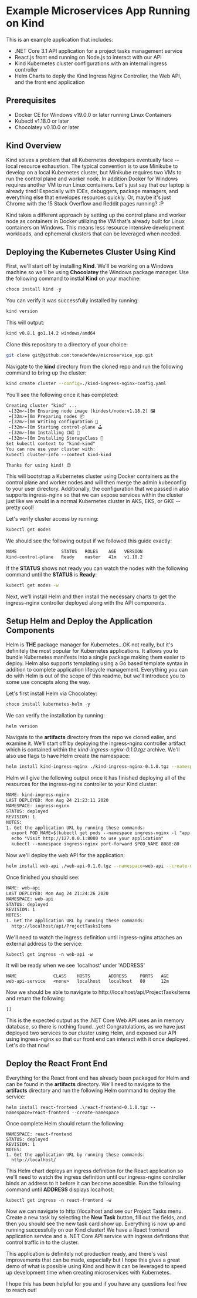 # Example Microservices App Running on Kind

This is an example application that includes:
- .NET Core 3.1 API application for a project tasks management service
- React.js front end running on Node.js to interact with our API
- Kind Kubernetes cluster configurations with an internal ingress controller
- Helm Charts to deply the Kind Ingress Nginx Controller, the Web API, and the front end application

## Prerequisites
- Docker CE for Windows v19.0.0 or later running Linux Containers
- Kubectl v1.18.0 or later
- Chocolatey v0.10.0 or later

## Kind Overview
Kind solves a problem that all Kubernetes developers eventually face \-\- local resource exhaustion.
The typical convention is to use Minikube to develop on a local Kubernetes cluster, but Minikube requires two VMs to run the control plane and worker node. In addition Docker for Windows requires another VM to run Linux containers. Let's just say that our laptop is already tired! Especially with IDEs, debuggers, package managers, and everything else that envelopes resources quickly. Or, maybe it's just Chrome with the 15 Stack Overflow and Reddit pages running? :P

Kind takes a different approach by setting up the control plane and worker node as containers in Docker utilizing the VM that's already built for Linux containers on Windows. This means less resource intensive development workloads, and ephemeral clusters that can be leveraged when needed.

## Deploying the Kubernetes Cluster Using Kind
First, we'll start off by installing **Kind**. We'll be working on a Windows machine so we'll be using **Chocolatey** the Windows package manager.
Use the following command to instlal **Kind** on your machine:

```powershell
choco install kind -y
```

You can verify it was successfully installed by running:
```sh
kind version
```

This will output:
```sh
kind v0.8.1 go1.14.2 windows/amd64
```

Clone this repository to a directory of your choice:
```sh
git clone git@github.com:tonedefdev/microservice_app.git
```

Navigate to the **kind** directory from the cloned repo and run the following command to bring up the cluster:
```sh
kind create cluster --config=./kind-ingress-nginx-config.yaml
```

You'll see the following once it has completed:
```txt
Creating cluster "kind" ...
 ←[32m✓←[0m Ensuring node image (kindest/node:v1.18.2) 🖼
 ←[32m✓←[0m Preparing nodes 📦
 ←[32m✓←[0m Writing configuration 📜
 ←[32m✓←[0m Starting control-plane 🕹️
 ←[32m✓←[0m Installing CNI 🔌
 ←[32m✓←[0m Installing StorageClass 💾
Set kubectl context to "kind-kind"
You can now use your cluster with:
kubectl cluster-info --context kind-kind

Thanks for using kind! 😊
```

This will bootstrap a Kubernetes cluster using Docker containers as the control plane and worker nodes and will then merge the admin kubeconfig to your user directory. Additionally, the configuration that we passed in also supports ingress-nginx so that we can expose services within the cluster just like we would in a normal Kubernetes cluster in AKS, EKS, or GKE \-\- pretty cool!

Let's verify cluster access by running:
```sh
kubectl get nodes
```

We should see the following output if we followed this guide exactly:
```txt
NAME                 STATUS   ROLES    AGE   VERSION
kind-control-plane   Ready    master   41m   v1.18.2
```

If the **STATUS** shows not ready you can watch the nodes with the following command until the **STATUS** is **Ready**:
```sh
kubectl get nodes -w
```

Next, we'll install Helm and then install the necessary charts to get the ingress-nginx controller deployed along with the API components.

## Setup Helm and Deploy the Application Components
Helm is **THE** package manager for Kubernetes...OK not really, but it's definitely the most popular for Kubernetes applications. It allows you to bundle Kubernetes manifests into a single package making them easier to deploy. Helm also supports templating using a Go based template syntax in addition to complete application lifecycle management. Everything you can do with Helm is out of the scope of this readme, but we'll introduce you to some use concepts along the way.

Let's first install Helm via Chocolatey:
```powershell
choco install kubernetes-helm -y
```

We can verify the installation by running:
```sh
helm version
```

Navigate to the **artifacts** directory from the repo we cloned ealier, and examine it. We'll start off by deploying the ingress-nginx controller artifact which is contained within the *kind-ingress-nginx-0.1.0.tgz* archive. We'll also use flags to have Helm create the namespace:
```sh
helm install kind-ingress-nginx ./kind-ingress-nginx-0.1.0.tgz --namespace=ingress-nginx --create-namespace
```

Helm will give the following output once it has finished deploying all of the resources for the ingress-nginx controller to your Kind cluster:
```txt
NAME: kind-ingress-nginx
LAST DEPLOYED: Mon Aug 24 21:23:11 2020
NAMESPACE: ingress-nginx
STATUS: deployed
REVISION: 1
NOTES:
1. Get the application URL by running these commands:
  export POD_NAME=$(kubectl get pods --namespace ingress-nginx -l "app.kubernetes.io/name=kind-ingress-nginx,app.kubernetes.io/instance=kind-ingress-nginx" -o jsonpath="{.items[0].metadata.name}")
  echo "Visit http://127.0.0.1:8080 to use your application"
  kubectl --namespace ingress-nginx port-forward $POD_NAME 8080:80
```

Now we'll deploy the web API for the application:
```sh
helm install web-api ./web-api-0.1.0.tgz --namespace=web-api --create-namespace
```

Once finished you should see:
```txt
NAME: web-api
LAST DEPLOYED: Mon Aug 24 21:24:26 2020
NAMESPACE: web-api
STATUS: deployed
REVISION: 1
NOTES:
1. Get the application URL by running these commands:
  http://localhost/api/ProjectTasksItems
```

We'll need to watch the ingress definition until ingress-nginx attaches an external address to the service:
```
kubectl get ingress -n web-api -w
```

It will be ready when we see 'localhost' under 'ADDRESS'
```
NAME              CLASS    HOSTS       ADDRESS     PORTS   AGE
web-api-service   <none>   localhost   localhost   80      12m
```

Now we should be able to navigate to http://localhost/api/ProjectTasksItems and return the following:
```txt
[]
```

This is the expected output as the .NET Core Web API uses an in memory database, so there is nothing found...yet! Congratulations, as we have just deployed two services to our cluster using Helm, and exposed our API using ingress-nginx so that our front end can interact with it once deployed. Let's do that now!

## Deploy the React Front End
Everything for the React front end has already been packaged for Helm and can be found in the **artifacts** directory. We'll need to navigate to the **artifacts** directory and run the following Helm command to deploy the service:
```
helm install react-frontend .\react-frontend-0.1.0.tgz --namespace=react-frontend --create-namespace
```
Once complete Helm should return the following:
```
NAMESPACE: react-frontend
STATUS: deployed
REVISION: 1
NOTES:
1. Get the application URL by running these commands:
  http://localhost/
```

This Helm chart deploys an ingress definition for the React application so we'll need to watch the ingress definition until our ingress-nginx controller binds an address to it before it can become accesible. Run the following command until **ADDRESS** displays localhost: 
```
kubectl get ingress -n react-frontend -w
```

Now we can navigate to http://localhost and see our Project Tasks menu. Create a new task by selecting the **New Task** button, fill out the fields, and then you should see the new task card show up. Everything is now up and running successfully on our Kind cluster! We have a React frontend application service and a .NET Core API service with ingress defintions that control traffic in to the cluster. 

This application is definitely not production ready, and there's vast improvements that can be made, especially but I hope this gives a great demo of what is possible using Kind and how it can be leveraged to speed up development time when creating microservices with Kubernetes.

I hope this has been helpful for you and if you have any questions feel free to reach out!
